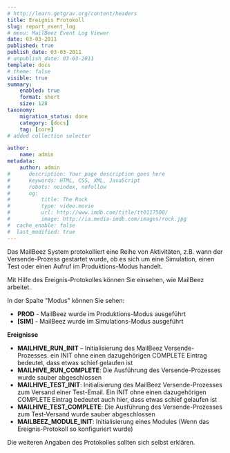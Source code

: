 ```yaml
---
# http://learn.getgrav.org/content/headers
title: Ereignis Protokoll
slug: report_event_log
# menu: MailBeez Event Log Viewer
date: 03-03-2011
published: true
publish_date: 03-03-2011
# unpublish_date: 03-03-2011
template: docs
# theme: false
visible: true
summary:
    enabled: true
    format: short
    size: 128
taxonomy:
    migration_status: done
    category: [docs]
    tag: [core]
# added collection selector

author:
    name: admin
metadata:
    author: admin
#      description: Your page description goes here
#      keywords: HTML, CSS, XML, JavaScript
#      robots: noindex, nofollow
#      og:
#          title: The Rock
#          type: video.movie
#          url: http://www.imdb.com/title/tt0117500/
#          image: http://ia.media-imdb.com/images/rock.jpg
#  cache_enable: false
#  last_modified: true
---
```


Das MailBeez System protokolliert eine Reihe von Aktivitäten, z.B. wann der Versende-Prozess gestartet wurde, ob es sich um eine Simulation, einen Test oder einen Aufruf im Produktions-Modus handelt.

Mit Hilfe des Ereignis-Protokolles können Sie einsehen, wie MailBeez arbeitet.

In der Spalte "Modus" können Sie sehen:
- **PROD** - MailBeez wurde im Produktions-Modus ausgeführt
- **[SIM]** - MailBeez wurde im Simulations-Modus ausgeführt

**Ereignisse**

- **MAILHIVE_RUN_INIT** – Initialisierung des MailBeez Versende-Prozesses. ein INIT ohne einen dazugehörigen COMPLETE Eintrag bedeutet, dass etwas schief gelaufen ist
- **MAILHIVE_RUN_COMPLETE**: Die Ausführung des Versende-Prozesses wurde sauber abgeschlossen
- **MAILHIVE_TEST_INIT**: Initialisierung des MailBeez Versende-Prozesses zum Versand einer Test-Email. Ein INIT ohne einen dazugehörigen COMPLETE Eintrag bedeutet auch hier, dass etwas schief gelaufen ist
- **MAILHIVE_TEST_COMPLETE**: Die Ausführung des Versende-Prozesses zum Test-Versand wurde sauber abgeschlossen
- **MAILBEEZ_MODULE_INIT**: Initialisierung eines Modules (Wenn das Ereignis-Protokoll so konfiguriert wurde)


Die weiteren Angaben des Protokolles sollten sich selbst erklären.